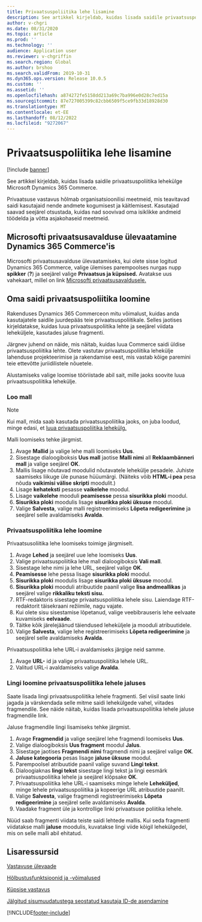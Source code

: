 ```yaml
---
title: Privaatsuspoliitika lehe lisamine
description: See artikkel kirjeldab, kuidas lisada saidile privaatsuspoliitika lehekülge Microsoft Dynamics 365 Commerce.
author: v-chgri
ms.date: 08/31/2020
ms.topic: article
ms.prod: ''
ms.technology: ''
audience: Application user
ms.reviewer: v-chgriffin
ms.search.region: Global
ms.author: brshoo
ms.search.validFrom: 2019-10-31
ms.dyn365.ops.version: Release 10.0.5
ms.custom: ''
ms.assetid: ''
ms.openlocfilehash: a874272fe5158dd213a69c7ba996e0d28c7ed15a
ms.sourcegitcommit: 87e727005399c82cbb6509f5ce9fb33d18928d30
ms.translationtype: MT
ms.contentlocale: et-EE
ms.lasthandoff: 08/12/2022
ms.locfileid: "9272067"
---
```

# <a name="add-a-privacy-policy-page"></a>Privaatsuspoliitika lehe lisamine

[!include [banner](includes/banner.md)]

See artikkel kirjeldab, kuidas lisada saidile privaatsuspoliitika lehekülge Microsoft Dynamics 365 Commerce.

Privaatsuse vastavus hõlmab organisatsioonilisi meetmeid, mis teavitavad saidi kasutajaid nende andmete kogumisest ja käitlemisest. Kasutajad saavad seejärel otsustada, kuidas nad soovivad oma isiklikke andmeid töödelda ja võtta asjakohaseid meetmeid.

## <a name="review-the-microsoft-privacy-statement-in-dynamics-365-commerce"></a>Microsofti privaatsusavalduse ülevaatamine Dynamics 365 Commerce'is

Microsofti privaatsusavalduse ülevaatamiseks, kui olete sisse logitud Dynamics 365 Commerce, valige ülemises parempoolses nurgas nupp **spikker** (**?**) ja seejärel valige **Privaatsus ja küpsised.** Avatakse uus vahekaart, millel on link [Microsofti privaatsusavaldusele.](https://privacy.microsoft.com/privacystatement)

## <a name="build-a-privacy-policy-page-for-your-site"></a>Oma saidi privaatsuspoliitika loomine

Rakenduses Dynamics 365 Commerceon mitu võimalust, kuidas anda kasutajatele saidile juurdepääs teie privaatsuspoliitikale. Selles jaotises kirjeldatakse, kuidas luua privaatsuspoliitika lehte ja seejärel viidata leheküljele, kasutades jaluse fragmenti.

Järgnev juhend on näide, mis näitab, kuidas luua Commerce saidi üldise privaatsuspoliitika lehte. Olete vastutav privaatsuspoliitika lehekülje lahenduse projekteerimise ja rakendamise eest, mis vastab kõige paremini teie ettevõtte juriidilistele nõuetele.

Alustamiseks valige loomise tööriistade abil sait, mille jaoks soovite luua privaatsuspoliitika lehekülje.

### <a name="create-a-template"></a>Loo mall

> [!NOTE]
> Kui mall, mida saab kasutada privaatsuspoliitika jaoks, on juba loodud, minge edasi, et [luua privaatsuspoliitika lehekülg.](#build-a-privacy-policy-page)

Malli loomiseks tehke järgmist.

1. Avage **Mallid** ja valige lehe malli loomiseks **Uus**.
1. Sisestage dialoogiboksis **Uus mall** jaotise **Malli nimi** all **Reklaambänneri mall** ja valige seejärel **OK**.
1. Mallis lisage nõutavad moodulid nõutavatele lehekülje pesadele. Juhiste saamiseks liikuge üle punase hüüumärgi. (Näiteks võib **HTML-i pea** pesa nõuda **vaikimisi välise skripti** moodulit.)
1. Lisage **kehateksti** pesasse **vaikelehe** moodul.
1. Lisage **vaikelehe** mooduli **peamisesse** pessa **sisurikka ploki** moodul.
1. **Sisurikka ploki** moodulis lisage **sisurikka ploki üksuse** moodul.
1. Valige **Salvesta**, valige malli registreerimiseks **Lõpeta redigeerimine** ja seejärel selle avaldamiseks **Avalda**.

### <a name="build-a-privacy-policy-page"></a>Privaatsuspoliitika lehe loomine

Privaatsusoliitika lehe loomiseks toimige järgmiselt.

1. Avage **Lehed** ja seejärel uue lehe loomiseks **Uus**.
1. Valige privaatsuspoliitika lehe mall dialoogiboksis **Vali mall**.
1. Sisestage lehe nimi ja lehe URL, seejärel valige **OK**. 
1. **Peamisesse** lehe pessa lisage **sisurikka ploki** moodul.
1. **Sisurikka ploki** moodulis lisage **sisurikka ploki üksuse** moodul.
1. **Sisurikka ploki** mooduli atribuutide paanil valige **lisa andmeallikas** ja seejärel valige **rikkaliku teksti sisu.**
1. RTF-redaktoris sisestage privaatsuspoliitika lehele sisu. Laiendage RTF-redaktorit täisekraani režiimile, nagu vajate.
1. Kui olete sisu sisestamise lõpetanud, valige veebibrauseris lehe eelvaate kuvamiseks **eelvaade**.
1. Täitke kõik järelejäänud täiendused leheküljele ja mooduli atribuutidele.
1. Valige **Salvesta**, valige lehe registreerimiseks **Lõpeta redigeerimine** ja seejärel selle avaldamiseks **Avalda**.

Privaatsuspoliitika lehe URL-i avaldamiseks järgige neid samme.

1. Avage **URL-** id ja valige privaatsuspoliitika lehele URL.
1. Valitud URL-i avaldamiseks valige **Avalda**.

### <a name="create-a-link-to-the-privacy-policy-page-in-a-footer"></a>Lingi loomine privaatsuspoliitika lehele jaluses

Saate lisada lingi privaatsuspoliitika lehele fragmenti. Sel viisil saate linki jagada ja värskendada selle mitme saidi lehekülgede vahel, viitades fragmendile. See näide näitab, kuidas lisada privaatsuspoliitika lehele jaluse fragmendile link.

Jaluse fragmendile lingi lisamiseks tehke järgmist.

1. Avage **Fragmendid** ja valige seejärel lehe fragmendi loomiseks **Uus**.
1. Valige dialoogiboksis **Uus fragment** moodul **Jalus**.
1. Sisestage jaotises **Fragmendi nimi** fragmendi nimi ja seejärel valige **OK**.
1. **Jaluse kategooria** pesas lisage **jaluse üksuse** moodul.
1. Parempoolsel atribuutide paanil valige suvand **Lingi tekst**.
1. Dialoogiaknas **lingi tekst** sisestage lingi tekst ja lingi eesmärk privaatsuspoliitika lehele ja seejärel klõpsake **OK**.
1. Privaatsuspoliitika lehe URL-i saamiseks minge lehele **Leheküljed**, minge lehele privaatsuspoliitika ja kopeerige URL atribuutide paanilt.
1. Valige **Salvesta**, valige fragmendi registreerimiseks **Lõpeta redigeerimine** ja seejärel selle avaldamiseks **Avalda**.
1. Vaadake fragment üle ja kontrollige linki privaatsuse poliitika lehele.

Nüüd saab fragmenti viidata teiste saidi lehtede mallis. Kui seda fragmenti viidatakse malli **jaluse** moodulis, kuvatakse lingi viide kõigil lehekülgedel, mis on selle malli abil ehitatud.

## <a name="additional-resources"></a>Lisaressursid

[Vastavuse ülevaade](compliance-overview.md)

[Hõlbustusfunktsioonid ja -võimalused](accessibility.md)

[Küpsise vastavus](cookie-compliance.md)

[Jälgitud sisumuudatustega seostatud kasutaja ID-de asendamine](replace-IDs-tracked-changes.md)


[!INCLUDE[footer-include](../includes/footer-banner.md)]
